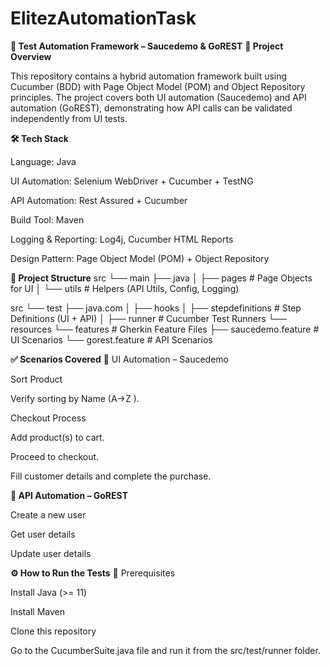 # ElitezAutomationTask
**🚀 Test Automation Framework – Saucedemo & GoREST**
**📌 Project Overview**

This repository contains a hybrid automation framework built using Cucumber (BDD) with Page Object Model (POM) and Object Repository principles.
The project covers both UI automation (Saucedemo) and API automation (GoREST), demonstrating how API calls can be validated independently from UI tests.

**🛠️ Tech Stack**

  Language: Java

  UI Automation: Selenium WebDriver + Cucumber + TestNG

  API Automation: Rest Assured + Cucumber

  Build Tool: Maven

  Logging & Reporting: Log4j, Cucumber HTML Reports

  Design Pattern: Page Object Model (POM) + Object Repository

**📂 Project Structure**
src
 └── main
     ├── java
     │    ├── pages           # Page Objects for UI
     │    └── utils           # Helpers (API Utils, Config, Logging)
  
 src
 └── test
     ├── java.com
     │    ├── hooks
     │    ├── stepdefinitions # Step Definitions (UI + API)
     │    ├── runner          # Cucumber Test Runners
     └── resources
          └── features        # Gherkin Feature Files
               ├── saucedemo.feature   # UI Scenarios
               └── gorest.feature      # API Scenarios


**✅ Scenarios Covered**
🔹 UI Automation – Saucedemo

  Sort Product

  Verify sorting by Name (A→Z ).

  Checkout Process

  Add product(s) to cart.

  Proceed to checkout.

  Fill customer details and complete the purchase.

**🔹 API Automation – GoREST**

  Create a new user

  Get user details

  Update user details

**⚙️ How to Run the Tests**
📍 Prerequisites

Install Java (>= 11)

Install Maven

Clone this repository

Go to the CucumberSuite.java file and run it from the src/test/runner folder.
